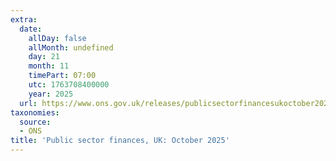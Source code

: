 ```yaml
---
extra:
  date:
    allDay: false
    allMonth: undefined
    day: 21
    month: 11
    timePart: 07:00
    utc: 1763708400000
    year: 2025
  url: https://www.ons.gov.uk/releases/publicsectorfinancesukoctober2025
taxonomies:
  source:
  - ONS
title: 'Public sector finances, UK: October 2025'
---
```

